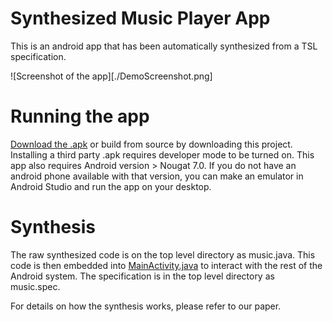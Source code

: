 # Synthesized Music Player App

This is an android app that has been automatically synthesized from a TSL specification.

![Screenshot of the app][./DemoScreenshot.png]

# Running the app

[Download the .apk](https://drive.google.com/file/d/0B4bcBamuuNyxeU5LT3RGRlQxNW8/view?usp=sharing) or build from source by downloading this project. Installing a third party .apk requires developer mode to be turned on. This app also requires Android version > Nougat 7.0. If you do not have an android phone available with that version, you can make an emulator in Android Studio and run the app on your desktop.

# Synthesis

The raw synthesized code is on the top level directory as music.java. This code is then embedded into [MainActivity.java](/app/src/main/java/com/example/mark/myapplication/MainActivity.java) to interact with the rest of the Android system. The specification is in the top level directory as music.spec.

For details on how the synthesis works, please refer to our paper.
